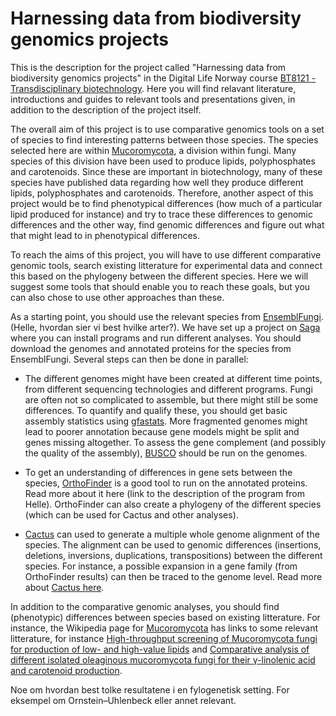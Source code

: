 # Harnessing data from biodiversity genomics projects

This is the description for the project called "Harnessing data from biodiversity genomics projects" in the Digital Life Norway course [BT8121 - Transdisciplinary biotechnology](https://www.digitallifenorway.org/research-school/events/BT8121---transdisciplinary-biotechnology_2022.html). Here you will find relavant literature, introductions and guides to relevant tools and presentations given, in addition to the description of the project itself.

The overall aim of this project is to use comparative genomics tools on a set of species to find interesting patterns between those species. The species selected here are within [Mucoromycota](https://en.wikipedia.org/wiki/Mucoromycota), a division within fungi. Many species of this division have been used to produce lipids, polyphosphates and carotenoids. Since these are important in biotechnology, many of these species have published data regarding how well they produce different lipids, polyphosphates and carotenoids. Therefore, another aspect of this project would be to find phenotypical differences (how much of a particular lipid produced for instance) and try to trace these differences to genomic differences and the other way, find genomic differences and figure out what that might lead to in phenotypical differences. 

To reach the aims of this project, you will have to use different comparative genomic tools, search existing litterature for experimental data and connect this based on the phylogeny between the different species. Here we will suggest some tools that should enable you to reach these goals, but you can also chose to use other approaches than these. 

As a starting point, you should use the relevant species from [EnsemblFungi](https://fungi.ensembl.org/index.html). (Helle, hvordan sier vi best hvilke arter?). We have set up a project on [Saga](https://documentation.sigma2.no/hpc_machines/saga.html) where you can install programs and run different analyses. You should download the genomes and annotated proteins for the species from EnsemblFungi. Several steps can then be done in parallel:

- The different genomes might have been created at different time points, from different sequencing technologies and different programs. Fungi are often not so complicated to assemble, but there might still be some differences. To quantify and qualify these, you should get basic assembly statistics using [gfastats](https://github.com/vgl-hub/gfastats). More fragmented genomes might lead to poorer annotation because gene models might be split and genes missing altogether. To assess the gene complement (and possibly the quality of the assembly), [BUSCO](https://busco.ezlab.org) should be run on the genomes.

- To get an understanding of differences in gene sets between the species, [OrthoFinder](https://github.com/davidemms/OrthoFinder) is a good tool to run on the annotated proteins. Read more about it here (link to the description of the program from Helle). OrthoFinder can also create a phylogeny of the different species (which can be used for Cactus and other analyses).

- [Cactus](https://github.com/ComparativeGenomicsToolkit/cactus) can used to generate a multiple whole genome alignment of the species. The alignment can be used to genomic differences (insertions, deletions, inversions, duplications, transpositions) between the different species. For instance, a possible expansion in a gene family (from OrthoFinder results) can then be traced to the genome level. Read more about [Cactus here](tools/cactus.md).

In addition to the comparative genomic analyses, you should find (phenotypic) differences between species based on existing litterature. For instance, the Wikipedia page for [Mucoromycota](https://en.wikipedia.org/wiki/Mucoromycota) has links to some relevant litterature, for instance [High-throughput screening of Mucoromycota fungi for production of low- and high-value lipids](https://www.ncbi.nlm.nih.gov/pmc/articles/PMC5851148/) and [Comparative analysis of different isolated oleaginous mucoromycota fungi for their γ-linolenic acid and carotenoid production](https://www.ncbi.nlm.nih.gov/pmc/articles/PMC7665918/).

Noe om hvordan best tolke resultatene i en fylogenetisk setting. For eksempel om  Ornstein–Uhlenbeck eller annet relevant.
